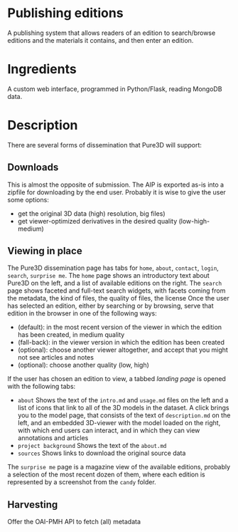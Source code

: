 # Publishing editions
A publishing system that allows readers of an edition to search/browse editions and the materials it contains, and then enter an edition.

# Ingredients
A custom web interface, programmed in Python/Flask, reading MongoDB data.

# Description
There are several forms of dissemination that Pure3D will support:
## Downloads
This is almost the opposite of submission. The AIP is exported as-is into a zipfile for downloading by the end user. Probably it is wise to give the user some options:
* get the original 3D data (high) resolution, big files)
* get viewer-optimized derivatives in the desired quality (low-high-medium)
## Viewing in place
The Pure3D dissemination page has tabs for `home`, `about`, `contact`, `login`, `search`, `surprise me`.
The `home` page shows an introductory text about Pure3D on the left, and a list of available editions on the right.
The `search` page shows faceted and full-text search widgets, with facets coming from the metadata, the kind of files, the quality of files, the license
Once the user has selected an edition, either by searching or by browsing, serve that edition in the browser in one of the following ways:
* (default): in the most recent version of the viewer in which the edition has been created, in medium quality
* (fall-back): in the viewer version in which the edition has been created
* (optional): choose another viewer altogether, and accept that you might not see articles and notes
* (optional): choose another quality (low, high)

If the user has chosen an edition to view, a tabbed *landing page* is opened with the following tabs:
* `about` Shows the text of the `intro.md` and `usage.md` files on the left and a list of icons that link to all of the 3D models in the dataset. A click brings you to the model page, that consists of the text of `description.md` on the left, and an embedded 3D-viewer with the model loaded on the right, with which end users can interact, and in which they can view annotations and articles
* `project background` Shows the text of the `about.md`
* `sources` Shows links to download the original source data

The `surprise me` page is a magazine view of the available editions, probably a selection of the most recent dozen of them, where each edition is represented by a screenshot from the `candy` folder.

## Harvesting
Offer the OAI-PMH API to fetch (all) metadata
